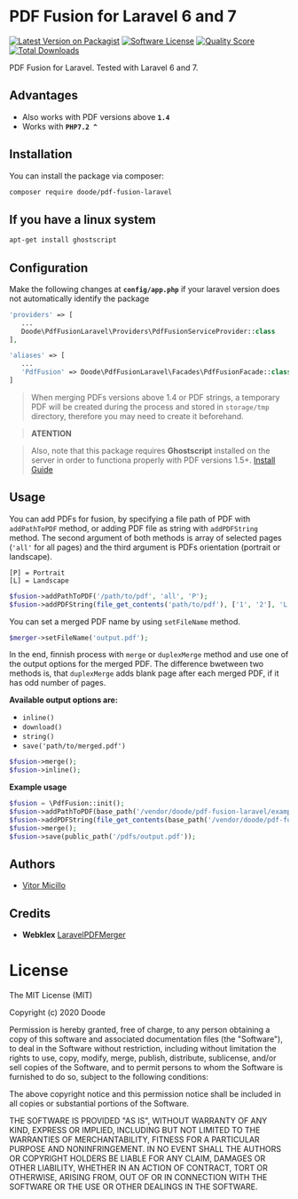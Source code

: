 # PDF Fusion for Laravel 6 and 7

[![Latest Version on Packagist](https://img.shields.io/packagist/v/doode/pdf-fusion-laravel.svg?style=flat-square)](https://packagist.org/packages/doode/pdf-fusion-laravel)
[![Software License](https://img.shields.io/badge/license-MIT-brightgreen.svg?style=flat-square)](LICENSE.md)
[![Quality Score](https://img.shields.io/scrutinizer/g/vitormicillo/pdf-fusion-laravel.svg?style=flat-square)](https://scrutinizer-ci.com/g/vitormicillo/pdf-fusion-laravel)
[![Total Downloads](https://img.shields.io/packagist/dt/doode/pdf-fusion-laravel.svg?style=flat-square)](https://packagist.org/packages/doode/pdf-fusion-laravel)

PDF Fusion for Laravel. Tested with Laravel 6 and 7.

## Advantages
* Also works with PDF versions above **`1.4`**
* Works with **`PHP7.2 ^ `**

## Installation

You can install the package via composer:

```bash
composer require doode/pdf-fusion-laravel
```

## If you have a linux system

```bash
apt-get install ghostscript
```

## Configuration
Make the following changes at **`config/app.php`** if your laravel version does not automatically identify the package
```php
'providers' => [
   ...
   Doode\PdfFusionLaravel\Providers\PdfFusionServiceProvider::class
],

'aliases' => [
   ...
   'PdfFusion' => Doode\PdfFusionLaravel\Facades\PdfFusionFacade::class
]
```

> When merging PDFs versions above 1.4 or PDF strings, a temporary PDF will be created during the process and stored in `storage/tmp` directory, therefore you may need to create it beforehand.

> **ATENTION**

> Also, note that this package requires **Ghostscript** installed on the server in order to functiona properly with PDF versions 1.5+. [Install Guide](https://www.ghostscript.com/doc/9.20/Install.htm)



## Usage

You can add PDFs for fusion, by specifying a file path of PDF with `addPathToPDF` method, or adding PDF file as string with `addPDFString` method. The second argument of both methods is array of selected pages (`'all'` for all pages) and the third argument is PDFs orientation (portrait or landscape).

```[P] = Portrait``` <br>
```[L] = Landscape```

```php
$fusion->addPathToPDF('/path/to/pdf', 'all', 'P');
$fusion->addPDFString(file_get_contents('path/to/pdf'), ['1', '2'], 'L')
```

You can set a merged PDF name by using `setFileName` method.
```php
$merger->setFileName('output.pdf');
```

In the end, finnish process with `merge` or `duplexMerge` method and use one of the output options for the merged PDF. The difference bwetween two methods is, that `duplexMerge` adds blank page after each merged PDF, if it has odd number of pages.

**Available output options are:**
  * `inline()`
  * `download()`
  * `string()`
  * `save('path/to/merged.pdf')`

```php
$fusion->merge();
$fusion->inline();
```

**Example usage**
```php
$fusion = \PdfFusion::init();
$fusion->addPathToPDF(base_path('/vendor/doode/pdf-fusion-laravel/examples/one.pdf'), [2], 'P');
$fusion->addPDFString(file_get_contents(base_path('/vendor/doode/pdf-fusion-laravel/examples/two.pdf')), 'all', 'L');
$fusion->merge();
$fusion->save(public_path('/pdfs/output.pdf'));
```

## Authors
* [Vitor Micillo](https://github.com/vitormicillo)


## Credits
* **Webklex** [LaravelPDFMerger](https://github.com/Webklex/laravel-pdfmerger)

# License
The MIT License (MIT)

Copyright (c) 2020 Doode

Permission is hereby granted, free of charge, to any person obtaining a copy of this software and associated documentation files (the "Software"), to deal in the Software without restriction, including without limitation the rights to use, copy, modify, merge, publish, distribute, sublicense, and/or sell copies of the Software, and to permit persons to whom the Software is furnished to do so, subject to the following conditions:

The above copyright notice and this permission notice shall be included in all copies or substantial portions of the Software.

THE SOFTWARE IS PROVIDED "AS IS", WITHOUT WARRANTY OF ANY KIND, EXPRESS OR IMPLIED, INCLUDING BUT NOT LIMITED TO THE WARRANTIES OF MERCHANTABILITY, FITNESS FOR A PARTICULAR PURPOSE AND NONINFRINGEMENT. IN NO EVENT SHALL THE AUTHORS OR COPYRIGHT HOLDERS BE LIABLE FOR ANY CLAIM, DAMAGES OR OTHER LIABILITY, WHETHER IN AN ACTION OF CONTRACT, TORT OR OTHERWISE, ARISING FROM, OUT OF OR IN CONNECTION WITH THE SOFTWARE OR THE USE OR OTHER DEALINGS IN THE SOFTWARE.
